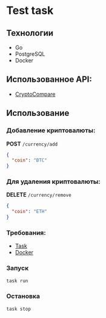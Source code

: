 # Test task

## Технологии
- Go
- PostgreSQL
- Docker

## Использованное API:
- [CryptoCompare](https://min-api.cryptocompare.com/documentation)

## Использование
### Добавление криптовалюты:
**POST** `/currency/add`

```json
{
  "coin": "BTC"
}
```

### Для удаления криптовалюты:
**DELETE** `/currency/remove`

```json
{
  "coin": "ETH"
}
```

### Требования:
- [Task](https://taskfile.dev/)
- [Docker](https://www.docker.com/)

### Запуск
```sh
task run
```

### Остановка
```sh
task stop
```